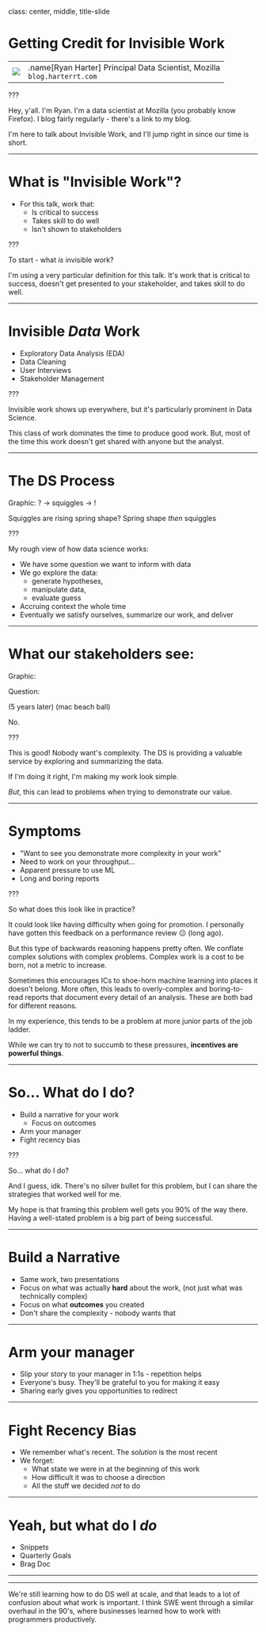 class: center, middle, title-slide

# Getting Credit for Invisible Work

<table><tr>
	<td align="right">
		<img src="static/headshot.jpeg" class="headshot"></img>
	</td>
	<td align=left>
		.name[Ryan Harter]
		Principal Data Scientist, Mozilla
		</br><code>blog.harterrt.com</code>
	</td>
</tr></table>

???

Hey, y'all. I'm Ryan.
I'm a data scientist at Mozilla (you probably know Firefox).
I blog fairly regularly - there's a link to my blog.

I'm here to talk about Invisible Work, and
I'll jump right in since our time is short.

---

# What is "Invisible Work"?

* For this talk, work that:
  * Is critical to success
  * Takes skill to do well
  * Isn't shown to stakeholders

???

To start - what _is_ invisible work?

I'm using a very particular definition for this talk.
It's work that is critical to success,
doesn't get presented to your stakeholder,
and takes skill to do well.

---

# Invisible _Data_ Work 

* Exploratory Data Analysis (EDA)
* Data Cleaning
* User Interviews
* Stakeholder Management

???

Invisible work shows up everywhere,
but it's particularly prominent in Data Science.

This class of work dominates the time to produce good work.
But, most of the time this work doesn't get shared with anyone but the analyst.

---

# The DS Process

Graphic: ? -> squiggles -> !

Squiggles are rising spring shape?
Spring shape _then_ squiggles

???

My rough view of how data science works:

* We have some question we want to inform with data
* We go explore the data: 
  * generate hypotheses,
  * manipulate data,
  * evaluate guess
* Accruing context the whole time
* Eventually we satisfy ourselves, summarize our work, and deliver

---

# What our stakeholders see:

Graphic:

Question:

(5 years later)
(mac beach ball)

No.

???

This is good! Nobody want's complexity.
The DS is providing a valuable service by exploring and summarizing the data.

If I'm doing it right, I'm making my work look simple.

*But*, this can lead to problems when trying to demonstrate our value.

---

# Symptoms

* "Want to see you demonstrate more complexity in your work"
* Need to work on your throughput...
* Apparent pressure to use ML
* Long and boring reports

???

So what does this look like in practice?

It could look like having difficulty when going for promotion.
I personally have gotten this feedback on a performance review 😐 (long ago).

But this type of backwards reasoning happens pretty often.
We conflate complex solutions with complex problems.
Complex work is a cost to be born, not a metric to increase.

Sometimes this encourages ICs to shoe-horn 
machine learning into places it doesn't belong.
More often, this leads to overly-complex and boring-to-read reports
that document every detail of an analysis.
These are both bad for different reasons.

In my experience, this tends to be a problem 
at more junior parts of the job ladder.

While we can try to not to succumb to these pressures, 
**incentives are powerful things**.

---

# So... What do I do?

* Build a narrative for your work
  * Focus on outcomes
* Arm your manager
* Fight recency bias

???

So... what do I do?

And I guess, idk.
There's no silver bullet for this problem, 
but I can share the strategies that worked well for me.

My hope is that framing this problem well
gets you 90% of the way there.
Having a well-stated problem is a big part of being successful.

---

# Build a Narrative

* Same work, two presentations
* Focus on what was actually **hard** about the work,
  (not just what was technically complex)
* Focus on what **outcomes** you created
* Don't share the complexity - nobody wants that

---

# Arm your manager

* Slip your story to your manager in 1:1s - repetition helps
* Everyone's busy. They'll be grateful to you for making it easy
* Sharing early gives you opportunities to redirect

---

# Fight Recency Bias

* We remember what's recent. The *solution* is the most recent
* We forget:
  * What state we were in at the beginning of this work
  * How difficult it was to choose a direction
  * All the stuff we decided *not* to do

---

# Yeah, but what do I _do_

* Snippets
* Quarterly Goals
* Brag Doc

---













---

We're still learning how to do DS well at scale,
and that leads to a lot of confusion about what work is important.
I think SWE went through a similar overhaul in the 90's,
where businesses learned how to work with programmers productively.



